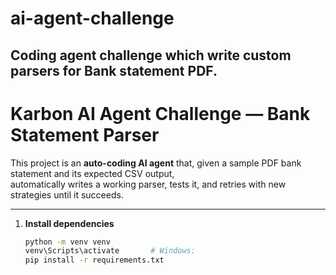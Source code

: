 # ai-agent-challenge
Coding agent challenge which write custom parsers for Bank statement PDF.
---

# Karbon AI Agent Challenge — Bank Statement Parser

This project is an **auto-coding AI agent** that, given a sample PDF bank statement and its expected CSV output,  
automatically writes a working parser, tests it, and retries with new strategies until it succeeds.

---

1. **Install dependencies**
   ```bash
   python -m venv venv
   venv\Scripts\activate       # Windows: 
   pip install -r requirements.txt
